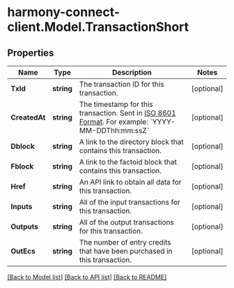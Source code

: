 # harmony-connect-client.Model.TransactionShort
## Properties

Name | Type | Description | Notes
------------ | ------------- | ------------- | -------------
**TxId** | **string** | The transaction ID for this transaction. | [optional] 
**CreatedAt** | **string** | The timestamp for this transaction. Sent in [ISO 8601 Format](https://en.wikipedia.org/wiki/ISO_8601). For example: &#x60;YYYY-MM-DDThh:mm:ssZ&#x60; | [optional] 
**Dblock** | **string** | A link to the directory block that contains this transaction. | [optional] 
**Fblock** | **string** | A link to the factoid block that contains this transaction. | [optional] 
**Href** | **string** | An API link to obtain all data for this transaction. | [optional] 
**Inputs** | **string** | All of the input transactions for this transaction. | [optional] 
**Outputs** | **string** | All of the output transactions for this transaction. | [optional] 
**OutEcs** | **string** | The number of entry credits that have been purchased in this transaction. | [optional] 

[[Back to Model list]](../README.md#documentation-for-models) [[Back to API list]](../README.md#documentation-for-api-endpoints) [[Back to README]](../README.md)

